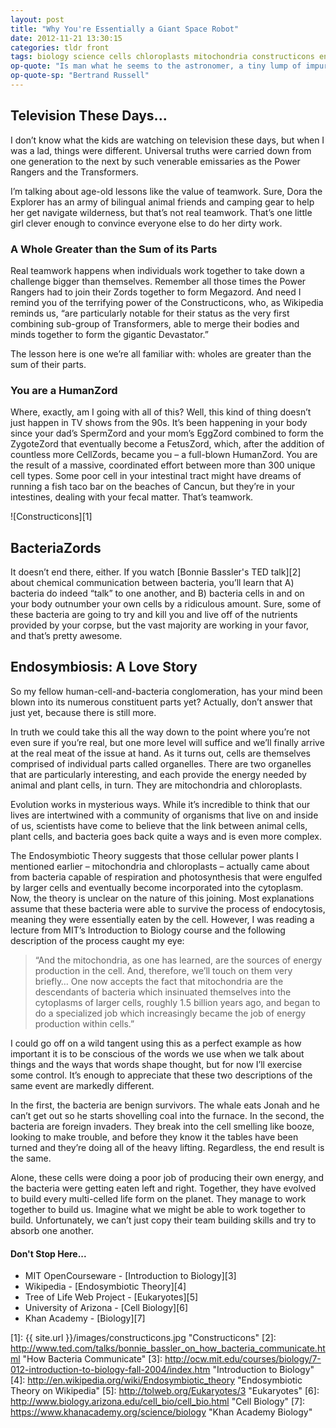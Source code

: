 ```yaml
---
layout: post
title: "Why You're Essentially a Giant Space Robot"
date: 2012-11-21 13:30:15
categories: tldr front
tags: biology science cells chloroplasts mitochondria constructicons endosymbiosis megazord
op-quote: "Is man what he seems to the astronomer, a tiny lump of impure carbon and water crawling impotently on a small and unimportant planet? Or is he what he appears to Hamlet? Is he perhaps both at once?"
op-quote-sp: "Bertrand Russell" 
---
```


## Television These Days...

I don’t know what the kids are watching on television these days, but when I was a lad, things were different. Universal truths were carried down from one generation to the next by such venerable emissaries as the Power Rangers and the Transformers.

I’m talking about age-old lessons like the value of teamwork. Sure, Dora the Explorer has an army of bilingual animal friends and camping gear to help her get navigate wilderness, but that’s not real teamwork. That’s one little girl clever enough to convince everyone else to do her dirty work.

### A Whole Greater than the Sum of its Parts

Real teamwork happens when individuals work together to take down a challenge bigger than themselves. Remember all those times the Power Rangers had to join their Zords together to form Megazord. And need I remind you of the terrifying power of the Constructicons, who, as Wikipedia reminds us, “are particularly notable for their status as the very first combining sub-group of Transformers, able to merge their bodies and minds together to form the gigantic Devastator.”

The lesson here is one we’re all familiar with: wholes are greater than the sum of their parts.

### You are a HumanZord

Where, exactly, am I going with all of this? Well, this kind of thing doesn’t just happen in TV shows from the 90s. It’s been happening in your body since your dad’s SpermZord and your mom’s EggZord combined to form the ZygoteZord that eventually become a FetusZord, which, after the addition of countless more CellZords, became you – a full-blown HumanZord. You are the result of a massive, coordinated effort between more than 300 unique cell types. Some poor cell in your intestinal tract might have dreams of running a fish taco bar on the beaches of Cancun, but they’re in your intestines, dealing with your fecal matter. That’s teamwork.

![Constructicons][1]

## BacteriaZords

It doesn’t end there, either. If you watch [Bonnie Bassler's TED talk][2] about chemical communication between bacteria, you’ll learn that A) bacteria do indeed “talk” to one another, and B) bacteria cells in and on your body outnumber your own cells by a ridiculous amount. Sure, some of these bacteria are going to try and kill you and live off of the nutrients provided by your corpse, but the vast majority are working in your favor, and that’s pretty awesome.

## Endosymbiosis: A Love Story

So my fellow human-cell-and-bacteria conglomeration, has your mind been blown into its numerous constituent parts yet? Actually, don’t answer that just yet, because there is still more.

In truth we could take this all the way down to the point where you’re not even sure if you’re real, but one more level will suffice and we’ll finally arrive at the real meat of the issue at hand. As it turns out, cells are themselves comprised of individual parts called organelles. There are two organelles that are particularly interesting, and each provide the energy needed by animal and plant cells, in turn. They are mitochondria and chloroplasts.

Evolution works in mysterious ways. While it’s incredible to think that our lives are intertwined with a community of organisms that live on and inside of us, scientists have come to believe that the link between animal cells, plant cells, and bacteria goes back quite a ways and is even more complex.

The Endosymbiotic Theory suggests that those cellular power plants I mentioned earlier – mitochondria and chloroplasts – actually came about from bacteria capable of respiration and photosynthesis that were engulfed by larger cells and eventually become incorporated into the cytoplasm. Now, the theory is unclear on the nature of this joining. Most explanations assume that these bacteria were able to survive the process of endocytosis, meaning they were essentially eaten by the cell. However, I was reading a lecture from MIT’s Introduction to Biology course and the following description of the process caught my eye:

> “And the mitochondria, as one has learned, are the sources of energy production in the cell. And,
> therefore, we’ll touch on them very briefly… One now accepts the fact that mitochondria are the
> descendants of bacteria which insinuated themselves into the cytoplasms of larger cells, roughly 1.5
> billion years ago, and began to do a specialized job which increasingly became the job of energy
> production within cells.”

I could go off on a wild tangent using this as a perfect example as how important it is to be conscious of the words we use when we talk about things and the ways that words shape thought, but for now I’ll exercise some control. It’s enough to appreciate that these two descriptions of the same event are markedly different.

In the first, the bacteria are benign survivors. The whale eats Jonah and he can’t get out so he starts shovelling coal into the furnace. In the second, the bacteria are foreign invaders. They break into the cell smelling like booze, looking to make trouble, and before they know it the tables have been turned and they’re doing all of the heavy lifting. Regardless, the end result is the same.

Alone, these cells were doing a poor job of producing their own energy, and the bacteria were getting eaten left and right. Together, they have evolved to build every multi-celled life form on the planet. They manage to work together to build us. Imagine what we might be able to work together to build. Unfortunately, we can’t just copy their team building skills and try to absorb one another.

#### Don't Stop Here...

+ MIT OpenCourseware - [Introduction to Biology][3]
+ Wikipedia - [Endosymbiotic Theory][4]
+ Tree of Life Web Project - [Eukaryotes][5]
+ University of Arizona - [Cell Biology][6]
+ Khan Academy - [Biology][7]

[1]: {{ site.url }}/images/constructicons.jpg "Constructicons"
[2]: http://www.ted.com/talks/bonnie_bassler_on_how_bacteria_communicate.html "How Bacteria Communicate"
[3]: http://ocw.mit.edu/courses/biology/7-012-introduction-to-biology-fall-2004/index.htm "Introduction to Biology"
[4]: http://en.wikipedia.org/wiki/Endosymbiotic_theory "Endosymbiotic Theory on Wikipedia"
[5]: http://tolweb.org/Eukaryotes/3 "Eukaryotes"
[6]: http://www.biology.arizona.edu/cell_bio/cell_bio.html "Cell Biology"
[7]: https://www.khanacademy.org/science/biology "Khan Academy Biology"

